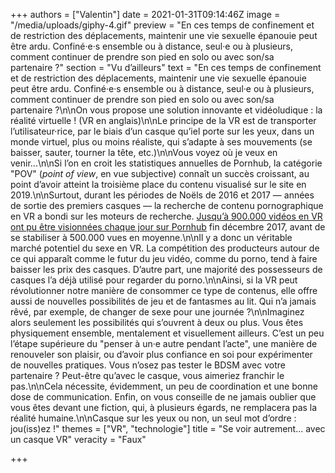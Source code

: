 +++
authors = ["Valentin"]
date = 2021-01-31T09:14:46Z
image = "/media/uploads/giphy-4.gif"
preview = "En ces temps de confinement et de restriction des déplacements, maintenir une vie sexuelle épanouie peut être ardu. Confiné·e·s ensemble ou à distance, seul·e ou à plusieurs, comment continuer de prendre son pied en solo ou avec son/sa partenaire&nbsp;?"
section = "Vu d’ailleurs"
text = "En ces temps de confinement et de restriction des déplacements, maintenir une vie sexuelle épanouie peut être ardu. Confiné·e·s ensemble ou à distance, seul·e ou à plusieurs, comment continuer de prendre son pied en solo ou avec son/sa partenaire&nbsp;?\n\nOn vous propose une solution innovante et vidéoludique&nbsp;: la réalité virtuelle&nbsp;! (VR en anglais)\n\nLe principe de la VR est de transporter l’utilisateur·rice, par le biais d’un casque qu’iel porte sur les yeux, dans un monde virtuel, plus ou moins réaliste, qui s’adapte à ses mouvements (se baisser, sauter, tourner la tête, etc.)\n\nVous voyez où je veux en venir...\n\nSi l’on en croit les statistiques annuelles de Pornhub, la catégorie \"POV\" (_point of view_, en vue subjective) connaît un succès croissant, au point d’avoir atteint la troisième place du contenu visualisé sur le site en 2019.\n\nSurtout, durant les périodes de Noëls de 2016 et 2017 — années de sortie des premiers casques — la recherche de contenu pornographique en VR a bondi sur les moteurs de recherche. [Jusqu’à 900.000 vidéos en VR ont pu être visionnées chaque jour sur Pornhub](https://www.pornhub.com/insights/virtual-reality) fin décembre 2017, avant de se stabiliser à 500.000 vues en moyenne.\n\nIl y a donc un véritable marché potentiel du sexe en VR. La compétition des producteurs autour de ce qui apparaît comme le futur du jeu vidéo, comme du porno, tend à faire baisser les prix des casques. D’autre part, une majorité des possesseurs de casques l’a déjà utilisé pour regarder du porno.\n\nAinsi, si la VR peut révolutionner notre manière de consommer ce type de contenus, elle offre aussi de nouvelles possibilités de jeu et de fantasmes au lit. Qui n’a jamais rêvé, par exemple, de changer de sexe pour une journée&nbsp;?\n\nImaginez alors seulement les possibilités qui s’ouvrent à deux ou plus. Vous êtes physiquement ensemble, mentalement et visuellement ailleurs. C’est un peu l’étape supérieure du \"penser à un·e autre pendant l’acte\", une manière de renouveler son plaisir, ou d’avoir plus confiance en soi pour expérimenter de nouvelles pratiques. Vous n’osez pas tester le BDSM avec votre partenaire&nbsp;? Peut-être qu’avec le casque, vous aimeriez franchir le pas.\n\nCela nécessite, évidemment, un peu de coordination et une bonne dose de communication. Enfin, on vous conseille de ne jamais oublier que vous êtes devant une fiction, qui, à plusieurs égards, ne remplacera pas la réalité humaine.\n\nCasque sur les yeux ou non, un seul mot d’ordre&nbsp;: jou(iss)ez&nbsp;!"
themes = ["VR", "technologie"]
title = "Se voir autrement... avec un casque VR"
veracity = "Faux"

+++
